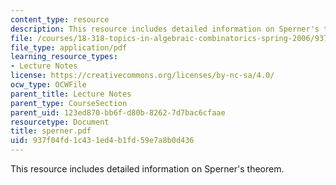 ```yaml
---
content_type: resource
description: This resource includes detailed information on Sperner's theorem.
file: /courses/18-318-topics-in-algebraic-combinatorics-spring-2006/937f04fd1c431ed4b1fd59e7a8b0d436_sperner.pdf
file_type: application/pdf
learning_resource_types:
- Lecture Notes
license: https://creativecommons.org/licenses/by-nc-sa/4.0/
ocw_type: OCWFile
parent_title: Lecture Notes
parent_type: CourseSection
parent_uid: 123ed870-bb6f-d80b-8262-7d7bac6cfaae
resourcetype: Document
title: sperner.pdf
uid: 937f04fd-1c43-1ed4-b1fd-59e7a8b0d436
---
```

This resource includes detailed information on Sperner's theorem.